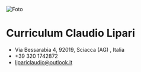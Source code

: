 ![Foto](1.png)
# Curriculum Claudio Lipari
- Via Bessarabia 4, 92019, Sciacca (AG) , Italia
- +39 320 1742872
- lipariclaudio@outlook.it 
